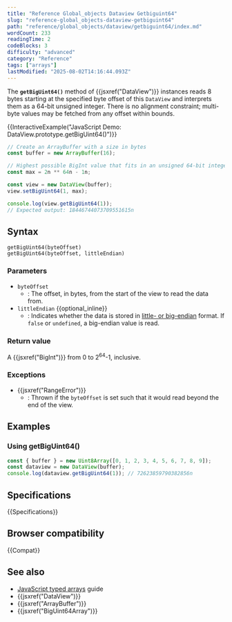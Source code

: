 ```yaml
---
title: "Reference Global_objects Dataview Getbiguint64"
slug: "reference-global_objects-dataview-getbiguint64"
path: "reference/global_objects/dataview/getbiguint64/index.md"
wordCount: 233
readingTime: 2
codeBlocks: 3
difficulty: "advanced"
category: "Reference"
tags: ["arrays"]
lastModified: "2025-08-02T14:16:44.093Z"
---
```



The **`getBigUint64()`** method of {{jsxref("DataView")}} instances reads 8 bytes starting at the specified byte offset of this `DataView` and interprets them as a 64-bit unsigned integer. There is no alignment constraint; multi-byte values may be fetched from any offset within bounds.

{{InteractiveExample("JavaScript Demo: DataView.prototype.getBigUint64()")}}

```js interactive-example
// Create an ArrayBuffer with a size in bytes
const buffer = new ArrayBuffer(16);

// Highest possible BigInt value that fits in an unsigned 64-bit integer
const max = 2n ** 64n - 1n;

const view = new DataView(buffer);
view.setBigUint64(1, max);

console.log(view.getBigUint64(1));
// Expected output: 18446744073709551615n
```

## Syntax

```js-nolint
getBigUint64(byteOffset)
getBigUint64(byteOffset, littleEndian)
```

### Parameters

- `byteOffset`
  - : The offset, in bytes, from the start of the view to read the data from.
- `littleEndian` {{optional_inline}}
  - : Indicates whether the data is stored in [little- or big-endian](/en-US/docs/Glossary/Endianness) format. If `false` or `undefined`, a big-endian value is read.

### Return value

A {{jsxref("BigInt")}} from 0 to 2<sup>64</sup>-1, inclusive.

### Exceptions

- {{jsxref("RangeError")}}
  - : Thrown if the `byteOffset` is set such that it would read beyond the end of the view.

## Examples

### Using getBigUint64()

```js
const { buffer } = new Uint8Array([0, 1, 2, 3, 4, 5, 6, 7, 8, 9]);
const dataview = new DataView(buffer);
console.log(dataview.getBigUint64(1)); // 72623859790382856n
```

## Specifications

{{Specifications}}

## Browser compatibility

{{Compat}}

## See also

- [JavaScript typed arrays](/en-US/docs/Web/JavaScript/Guide/Typed_arrays) guide
- {{jsxref("DataView")}}
- {{jsxref("ArrayBuffer")}}
- {{jsxref("BigUint64Array")}}
